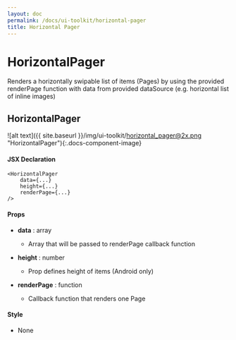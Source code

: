 ```yaml
---
layout: doc
permalink: /docs/ui-toolkit/horizontal-pager
title: Horizontal Pager
---
```


# HorizontalPager

Renders a horizontally swipable list of items (Pages) by using the provided renderPage function with data from provided dataSource (e.g. horizontal list of inline images)

## HorizontalPager
![alt text]({{ site.baseurl }}/img/ui-toolkit/horizontal_pager@2x.png "HorizontalPager"){:.docs-component-image}

#### JSX Declaration
```JSX
<HorizontalPager
    data={...}
    height={...}
    renderPage={...}
/>
```

#### Props

* **data** : array
  -  Array that will be passed to renderPage callback function

* **height** : number  
  - Prop defines height of items (Android only)

* **renderPage** : function  
  - Callback function that renders one Page
  
#### Style

* None
